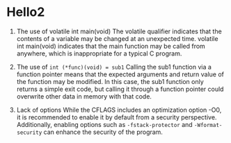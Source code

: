 # Hello2

1. The use of volatile int main(void)
The volatile qualifier indicates that the contents of a variable may be changed at an unexpected time. volatile int main(void) indicates that the main function may be called from anywhere, which is inappropriate for a typical C program.

2. The use of `int (*func)(void) = sub1`
Calling the sub1 function via a function pointer means that the expected arguments and return value of the function may be modified. In this case, the sub1 function only returns a simple exit code, but calling it through a function pointer could overwrite other data in memory with that code.

3. Lack of options
While the CFLAGS includes an optimization option -O0, it is recommended to enable it by default from a security perspective. Additionally, enabling options such as `-fstack-protector` and `-Wformat-security` can enhance the security of the program.
